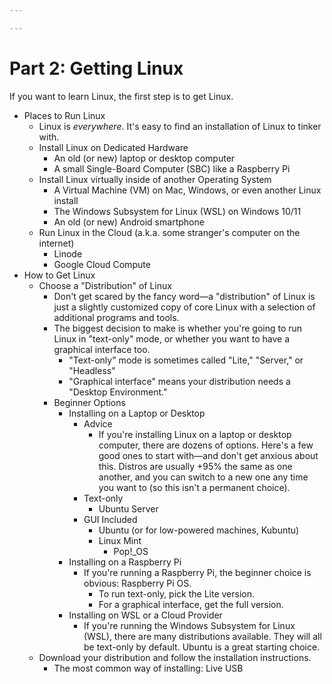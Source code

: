 ```yaml
---

---
```


# Part 2: Getting Linux

If you want to learn Linux, the first step is to get Linux.

-   Places to Run Linux
    -   Linux is *everywhere*. It's easy to find an installation of
        Linux to tinker with.
    -   Install Linux on Dedicated Hardware
        -   An old (or new) laptop or desktop computer
        -   A small Single-Board Computer (SBC) like a Raspberry Pi
    -   Install Linux virtually inside of another Operating System 
        -   A Virtual Machine (VM) on Mac, Windows, or even another
            Linux install
        -   The Windows Subsystem for Linux (WSL) on Windows 10/11
        -   An old (or new) Android smartphone
    -   Run Linux in the Cloud (a.k.a. some stranger's computer on the
        internet)
        -   Linode
        -   Google Cloud Compute
-   How to Get Linux
    -   Choose a "Distribution" of Linux
        -   Don't get scared by the fancy word—a "distribution" of Linux
            is just a slightly customized copy of core Linux with a
            selection of additional programs and tools.
        -   The biggest decision to make is whether you're going to run
            Linux in "text-only" mode, or whether you want to have a
            graphical interface too.
            -   "Text-only" mode is sometimes called "Lite," "Server,"
                or "Headless"
            -   "Graphical interface" means your distribution needs a
                "Desktop Environment."
        -   Beginner Options
            -   Installing on a Laptop or Desktop
                -   Advice
                    -   If you're installing Linux on a laptop or
                        desktop computer, there are dozens of options.
                        Here's a few good ones to start with—and don't
                        get anxious about this. Distros are usually +95%
                        the same as one another, and you can switch to a
                        new one any time you want to (so this isn't a
                        permanent choice).
                -   Text-only
                    -   Ubuntu Server
                -   GUI Included
                    -   Ubuntu (or for low-powered machines, Kubuntu)
                    -   Linux Mint
                        -   Pop!\_OS
            -   Installing on a Raspberry Pi
                -   If you're running a Raspberry Pi, the beginner
                    choice is obvious: Raspberry Pi OS.
                    -   To run text-only, pick the Lite version.
                    -   For a graphical interface, get the full version.
            -   Installing on WSL or a Cloud Provider
                -   If you're running the Windows Subsystem for Linux
                    (WSL), there are many distributions available. They
                    will all be text-only by default. Ubuntu is a great
                    starting choice.
    -   Download your distribution and follow the installation
        instructions.
        -   The most common way of installing: Live USB
